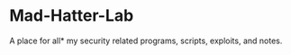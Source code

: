 Mad-Hatter-Lab
==============

A place for all* my security related programs, scripts, exploits, and notes. 
